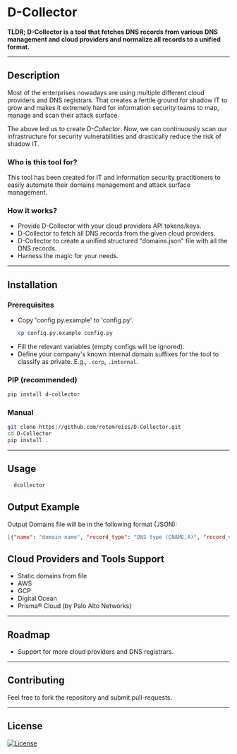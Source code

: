 # D-Collector

**TLDR; D-Collector is a tool that fetches DNS records from various DNS management and cloud providers and
normalize all records to a unified format.**

---

## Description

Most of the enterprises nowadays are using multiple different cloud providers and DNS registrars.
That creates a fertile ground for shadow IT to grow and makes it extremely hard for information security
teams to map, manage and scan their attack surface.

The above led us to create *D-Collector*. Now, we can continuously scan our infrastructure for
security vulnerabilities and drastically reduce the risk of shadow IT.

### Who is this tool for?
This tool has been created for IT and information security practitioners to easily automate their
domains management and attack surface management.

### How it works?

- Provide D-Collector with your cloud providers API tokens/keys.
- D-Collector to fetch all DNS records from the given cloud providers. 
- D-Collector to create a unified structured "domains.json" file with all the DNS records.
- Harness the magic for your needs.

--- 

## Installation
### Prerequisites
- Copy 'config.py.example' to 'config.py'.
  ```bash
  cp config.py.example config.py
  ```
- Fill the relevant variables (empty configs will be ignored).
- Define your company's known internal domain suffixes for the tool to classify as private.
  E.g., `.corp`, `.internal`.

### PIP (recommended)
```bash
pip install d-collector
```

### Manual
```bash
git clone https://github.com/rotemreiss/D-Collector.git
cd D-Collector
pip install .
```
  
---

## Usage
```bash
  dcollector
```

## Output Example
Output Domains file will be in the following format (JSON):
```json
[{"name": "domain name", "record_type": "DNS type (CNAME,A)", "record_value": "value (ip,ec2 domain name)", "is_private": "false/true"}]
```

## Cloud Providers and Tools Support
- Static domains from file
- AWS
- GCP
- Digital Ocean
- Prisma® Cloud (by Palo Alto Networks)

---
## Roadmap
- Support for more cloud providers and DNS registrars.

---
## Contributing
Feel free to fork the repository and submit pull-requests.

---
## License

[![License](https://img.shields.io/badge/License-Apache_2.0-blue.svg)](https://opensource.org/licenses/Apache-2.0)
